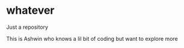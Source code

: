 # whatever
Just a repository

This is Ashwin who knows a lil bit of coding but want to explore more
